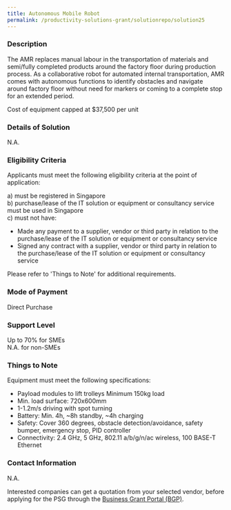 ```yaml
---
title: Autonomous Mobile Robot
permalink: /productivity-solutions-grant/solutionrepo/solution25
---
```


### Description

The AMR replaces manual labour in the transportation of materials and semi/fully completed products around the factory floor during production process. As a collaborative robot for automated internal transportation, AMR comes with autonomous functions to identify obstacles and navigate around factory floor without need for markers or coming to a complete stop for an extended period. 

Cost of equipment capped at $37,500 per unit 

### Details of Solution

N.A.

### Eligibility Criteria

Applicants must meet the following eligibility criteria at the point of application:

a) must be registered in Singapore <br>
b) purchase/lease of the IT solution or equipment or consultancy service must be used in Singapore <br>
c) must not have:
- Made any payment to a supplier, vendor or third party in relation to the purchase/lease of the IT solution or equipment or consultancy service
- Signed any contract with a supplier, vendor or third party in relation to the purchase/lease of the IT solution or equipment or consultancy service

Please refer to 'Things to Note' for additional requirements.

### Mode of Payment
Direct Purchase

### Support Level
Up to 70% for SMEs <br>
N.A. for non-SMEs

### Things to Note
Equipment must meet the following specifications: 

- Payload modules to lift trolleys Minimum 150kg load
- Min. load surface: 720x600mm
- 1-1.2m/s driving with spot turning
- Battery: Min. 4h, ~8h standby, ~4h charging
- Safety: Cover 360 degrees, obstacle detection/avoidance, safety bumper, emergency stop, PID controller
- Connectivity: 2.4 GHz, 5 GHz, 802.11 a/b/g/n/ac wireless, 100 BASE-T Ethernet


### Contact Information
N.A.

Interested companies can get a quotation from your selected vendor, before applying for the PSG through the <a target='_blank' rel='noopener' href='https://www.businessgrants.gov.sg/'>Business Grant Portal (BGP)</a>.

